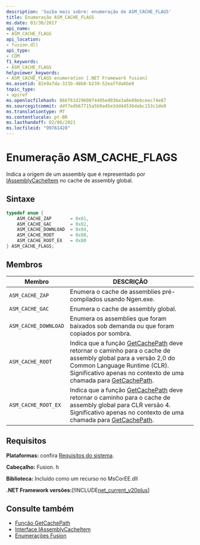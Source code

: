 ```yaml
---
description: 'Saiba mais sobre: enumeração de ASM_CACHE_FLAGS'
title: Enumeração ASM_CACHE_FLAGS
ms.date: 03/30/2017
api_name:
- ASM_CACHE_FLAGS
api_location:
- fusion.dll
api_type:
- COM
f1_keywords:
- ASM_CACHE_FLAGS
helpviewer_keywords:
- ASM_CACHE_FLAGS enumeration [.NET Framework fusion]
ms.assetid: 82e9a7da-321b-48b8-b239-52eaffda6be8
topic_type:
- apiref
ms.openlocfilehash: 866f61d2960074495ed036e3a8e89ebceec74e87
ms.sourcegitcommit: ddf7edb67715a5b9a45e3dd44536dabc153c1de0
ms.translationtype: MT
ms.contentlocale: pt-BR
ms.lasthandoff: 02/06/2021
ms.locfileid: "99761428"
---
```

# <a name="asm_cache_flags-enumeration"></a>Enumeração ASM_CACHE_FLAGS

Indica a origem de um assembly que é representado por [IAssemblyCacheItem](iassemblycacheitem-interface.md) no cache de assembly global.  
  
## <a name="syntax"></a>Sintaxe  
  
```cpp  
typedef enum {  
    ASM_CACHE_ZAP       = 0x01,  
    ASM_CACHE_GAC       = 0x02,  
    ASM_CACHE_DOWNLOAD  = 0x04,  
    ASM_CACHE_ROOT      = 0x08,  
    ASM_CACHE_ROOT_EX   = 0x80  
} ASM_CACHE_FLAGS;  
```  
  
## <a name="members"></a>Membros  
  
|Membro|DESCRIÇÃO|  
|------------|-----------------|  
|`ASM_CACHE_ZAP`|Enumera o cache de assemblies pré-compilados usando Ngen.exe.|  
|`ASM_CACHE_GAC`|Enumera o cache de assembly global.|  
|`ASM_CACHE_DOWNLOAD`|Enumera os assemblies que foram baixados sob demanda ou que foram copiados por sombra.|  
|`ASM_CACHE_ROOT`|Indica que a função [GetCachePath](getcachepath-function.md) deve retornar o caminho para o cache de assembly global para a versão 2,0 do Common Language Runtime (CLR). Significativo apenas no contexto de uma chamada para [GetCachePath](getcachepath-function.md).|  
|`ASM_CACHE_ROOT_EX`|Indica que a função [GetCachePath](getcachepath-function.md) deve retornar o caminho para o cache de assembly global para CLR versão 4. Significativo apenas no contexto de uma chamada para [GetCachePath](getcachepath-function.md).|  
  
## <a name="requirements"></a>Requisitos  

 **Plataformas:** confira [Requisitos do sistema](../../get-started/system-requirements.md).  
  
 **Cabeçalho:** Fusion. h  
  
 **Biblioteca:** Incluído como um recurso no MsCorEE.dll  
  
 **.NET Framework versões:**[!INCLUDE[net_current_v20plus](../../../../includes/net-current-v20plus-md.md)]  
  
## <a name="see-also"></a>Consulte também

- [Função GetCachePath](getcachepath-function.md)
- [Interface IAssemblyCacheItem](iassemblycacheitem-interface.md)
- [Enumerações Fusion](fusion-enumerations.md)
